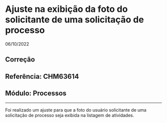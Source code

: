 # Ajuste na exibição da foto do solicitante de uma solicitação de processo
06/10/2022
## Correção
## Referência: CHM63614
## Módulo: Processos
***

Foi realizado um ajuste para que a foto do usuário solicitante de uma solicitação de processo seja exibida na listagem de atividades.
